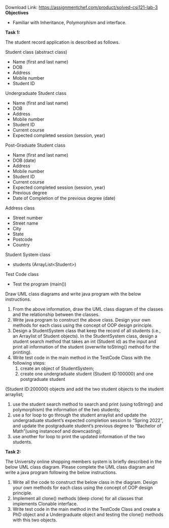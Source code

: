 Download Link: https://assignmentchef.com/product/solved-csi121-lab-3
<br>
<strong>Objectives</strong>

<ul>

 <li>Familiar with Inheritance, Polymorphism and interface.</li>

</ul>

<strong>Task 1: </strong>

The student record application is described as follows.

Student class (abstract class)

<ul>

 <li>Name (first and last name)</li>

 <li>DOB</li>

 <li>Address</li>

 <li>Mobile number</li>

 <li>Student ID</li>

</ul>




Undergraduate Student class

<ul>

 <li>Name (first and last name)</li>

 <li>DOB</li>

 <li>Address</li>

 <li>Mobile number</li>

 <li>Student ID</li>

 <li>Current course</li>

 <li>Expected completed session (session, year)</li>

</ul>




Post-Graduate Student class

<ul>

 <li>Name (first and last name)</li>

 <li>DOB (date)</li>

 <li>Address</li>

 <li>Mobile number</li>

 <li>Student ID</li>

 <li>Current course</li>

 <li>Expected completed session (session, year)</li>

 <li>Previous degree</li>

 <li>Date of Completion of the previous degree (date)</li>

</ul>




Address class

<ul>

 <li>Street number</li>

 <li>Street name</li>

 <li>City</li>

 <li>State</li>

 <li>Postcode</li>

 <li>Country</li>

</ul>




Student System class

<ul>

 <li>students (ArrayList&lt;Student&gt;)</li>

</ul>




Test Code class

<ul>

 <li>Test the program (main())</li>

</ul>

Draw UML class diagrams and write java program with the below instructions.

<ol>

 <li>From the above information, draw the UML class diagram of the classes and the relationship between the classes.</li>

 <li>Write java program to construct the above class. Design your own methods for each class using the concept of OOP design principle.</li>

 <li>Design a StudentSystem class that keep the record of all students (i.e., an Arraylist of Student objects). In the StudentSystem class, design a student search method that takes an int (Student id) as the input and print all information of the student (overwrite toString() method for the printing).</li>

 <li>Write test code in the main method in the TestCode Class with the following steps:

  <ol>

   <li>create an object of StudentSystem;</li>

   <li>create one undergraduate student (Student ID:100000) and one postgraduate student</li>

  </ol></li>

</ol>

(Student ID:200000) objects and add the two student objects to the student arraylist;

<ol>

 <li>use the student search method to search and print (using toString() and polymorphism) the information of the two students;</li>

 <li>use a for loop to go through the student arraylist and update the undergraduate student’s expected completion session to “Spring 2022”, and update the postgraduate student’s previous degree to “Bachelor of Math”(using instanceof and downcasting);</li>

 <li>use another for loop to print the updated information of the two students.</li>

</ol>

<strong>Task 2: </strong>

The University online shopping members system is briefly described in the below UML class diagram. Please complete the UML class diagram and write a java program following the below instructions.

<ol>

 <li>Write all the code to construct the below class in the diagram. Design your own methods for each class using the concept of OOP design principle.</li>

 <li>Implement all clone() methods (deep clone) for all classes that implements Clonable interface.</li>

 <li>Write test code in the main method in the TestCode Class and create a PhD object and a Undergraduate object and testing the clone() methods with this two objects.</li>

</ol>


